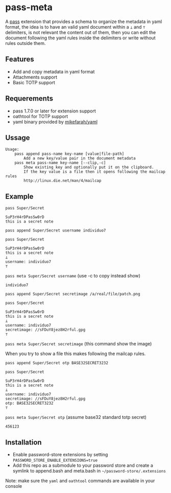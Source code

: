 # pass-meta

A [pass](https://www.passwordstore.org/) extension that provides a schema to organize the metadata in yaml format, the idea is to have an valid yaml document within a `⊥` and `⊤` delimiters, is not relevant the content out of them, then you can edit the document following the yaml rules inside the delimiters or write without rules outside them.

## Features

  - Add and copy metadata in yaml format 
  - Attachments support
  - Basic TOTP support

## Requerements

  - pass 1.7.0 or later for extension support
  - oathtool for TOTP support
  - yaml binary provided by [mikefarah/yaml](https://github.com/mikefarah/yaml)

## Ussage

```
Usage:
    pass append pass-name key-name [value|file-path]
        Add a new key/value pair in the document metadata
    pass meta pass-name key-name [--clip,-c]
        Show existing key and optionally put it on the clipboard.
        If the key value is a file then it opens following the mailcap rules
        http://linux.die.net/man/4/mailcap
```

## Example

`pass Super/Secret`

```
SuP3rH4rDPasSw0rD
this is a secret note
```

`pass append Super/Secret username individuo7`

`pass Super/Secret`

```
SuP3rH4rDPasSw0rD
this is a secret note
⊥
username: individuo7
⊤
```

`pass meta Super/Secret username`  (use -c to copy instead show)

```
individuo7
```

`pass append Super/Secret secretimage /a/real/file/patch.png`

`pass Super/Secret`

```
SuP3rH4rDPasSw0rD
this is a secret note
⊥
username: individuo7
secretimage: //sFDuY8jez8H2rful.gpg
⊤
```

`pass meta Super/Secret secretimage` (this command show the image)

When you try to show a file this makes following the mailcap rules.

`pass append Super/Secret otp BASE32SECRET3232`

`pass Super/Secret`

```
SuP3rH4rDPasSw0rD
this is a secret note
⊥
username: individuo7
secretimage: //sFDuY8jez8H2rful.gpg
otp: BASE32SECRET3232
⊤
```

`pass meta Super/Secret otp` (assume base32 standard totp secret)

```
456123
```


## Installation
- Enable password-store extensions by setting `PASSWORD_STORE_ENABLE_EXTENSIONS=true`
- Add this repo as a submodule to your password store and create a symlink to append.bash and meta.bash in `~/password-store/.extensions`

Note: make sure the `yaml` and `oathtool` commands are available in your console
